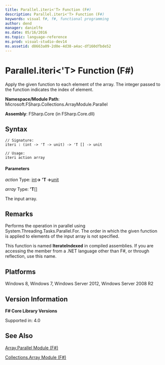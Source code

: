 ```yaml
---
title: Parallel.iteri<'T> Function (F#)
description: Parallel.iteri<'T> Function (F#)
keywords: visual f#, f#, functional programming
author: dend
manager: danielfe
ms.date: 05/16/2016
ms.topic: language-reference
ms.prod: visual-studio-dev14
ms.assetid: d8663a09-2d0e-4d38-a4ac-df160dfbde52 
---
```


# Parallel.iteri<'T> Function (F#)

Apply the given function to each element of the array. The integer passed to the function indicates the index of element.

**Namespace/Module Path**: Microsoft.FSharp.Collections.ArrayModule.Parallel

**Assembly**: FSharp.Core (in FSharp.Core.dll)


## Syntax

```
// Signature:
iteri : (int -> 'T -> unit) -> 'T [] -> unit

// Usage:
iteri action array
```

#### Parameters
*action*
Type: [int](http://msdn.microsoft.com/en-us/library/025d5455-3622-4ea5-9573-3ecbd4ee1375)**-&gt; 'T -&gt;**[unit](http://msdn.microsoft.com/en-us/library/00b837c2-6c8a-483a-87d3-0479c64037a7)


*array*
Type: **'T**[[]](http://msdn.microsoft.com/en-us/library/def20292-9aae-4596-9275-b94e594f8493)


The input array.




## Remarks
Performs the operation in parallel using System.Threading.Tasks.Parallel.For. The order in which the given function is applied to elements of the input array is not specified.

This function is named **IterateIndexed** in compiled assemblies. If you are accessing the member from a .NET language other than F#, or through reflection, use this name.


## Platforms
Windows 8, Windows 7, Windows Server 2012, Windows Server 2008 R2


## Version Information
**F# Core Library Versions**

Supported in: 4.0


## See Also
[Array.Parallel Module &#40;F&#35;&#41;](Array.Parallel-Module-%5BFSharp%5D.md)

[Collections.Array Module &#40;F&#35;&#41;](Collections.Array-Module-%5BFSharp%5D.md)

